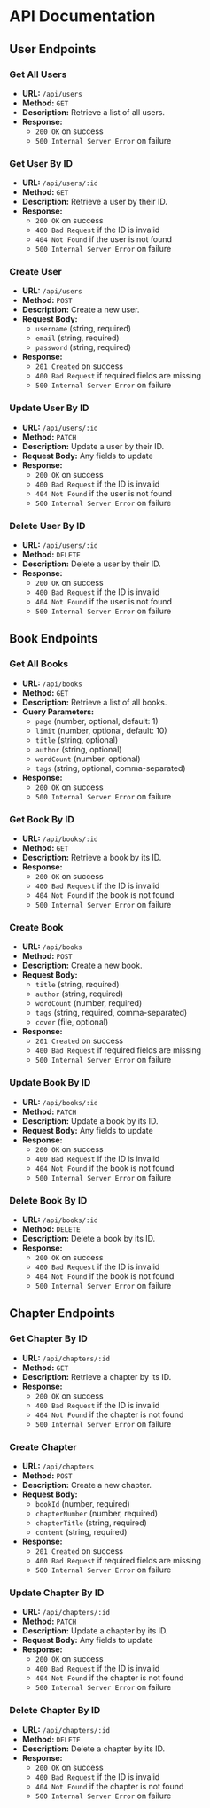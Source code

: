 # API Documentation

## User Endpoints

### Get All Users

- **URL:** `/api/users`
- **Method:** `GET`
- **Description:** Retrieve a list of all users.
- **Response:**
  - `200 OK` on success
  - `500 Internal Server Error` on failure

### Get User By ID

- **URL:** `/api/users/:id`
- **Method:** `GET`
- **Description:** Retrieve a user by their ID.
- **Response:**
  - `200 OK` on success
  - `400 Bad Request` if the ID is invalid
  - `404 Not Found` if the user is not found
  - `500 Internal Server Error` on failure

### Create User

- **URL:** `/api/users`
- **Method:** `POST`
- **Description:** Create a new user.
- **Request Body:**
  - `username` (string, required)
  - `email` (string, required)
  - `password` (string, required)
- **Response:**
  - `201 Created` on success
  - `400 Bad Request` if required fields are missing
  - `500 Internal Server Error` on failure

### Update User By ID

- **URL:** `/api/users/:id`
- **Method:** `PATCH`
- **Description:** Update a user by their ID.
- **Request Body:** Any fields to update
- **Response:**
  - `200 OK` on success
  - `400 Bad Request` if the ID is invalid
  - `404 Not Found` if the user is not found
  - `500 Internal Server Error` on failure

### Delete User By ID

- **URL:** `/api/users/:id`
- **Method:** `DELETE`
- **Description:** Delete a user by their ID.
- **Response:**
  - `200 OK` on success
  - `400 Bad Request` if the ID is invalid
  - `404 Not Found` if the user is not found
  - `500 Internal Server Error` on failure

## Book Endpoints

### Get All Books

- **URL:** `/api/books`
- **Method:** `GET`
- **Description:** Retrieve a list of all books.
- **Query Parameters:**
  - `page` (number, optional, default: 1)
  - `limit` (number, optional, default: 10)
  - `title` (string, optional)
  - `author` (string, optional)
  - `wordCount` (number, optional)
  - `tags` (string, optional, comma-separated)
- **Response:**
  - `200 OK` on success
  - `500 Internal Server Error` on failure

### Get Book By ID

- **URL:** `/api/books/:id`
- **Method:** `GET`
- **Description:** Retrieve a book by its ID.
- **Response:**
  - `200 OK` on success
  - `400 Bad Request` if the ID is invalid
  - `404 Not Found` if the book is not found
  - `500 Internal Server Error` on failure

### Create Book

- **URL:** `/api/books`
- **Method:** `POST`
- **Description:** Create a new book.
- **Request Body:**
  - `title` (string, required)
  - `author` (string, required)
  - `wordCount` (number, required)
  - `tags` (string, required, comma-separated)
  - `cover` (file, optional)
- **Response:**
  - `201 Created` on success
  - `400 Bad Request` if required fields are missing
  - `500 Internal Server Error` on failure

### Update Book By ID

- **URL:** `/api/books/:id`
- **Method:** `PATCH`
- **Description:** Update a book by its ID.
- **Request Body:** Any fields to update
- **Response:**
  - `200 OK` on success
  - `400 Bad Request` if the ID is invalid
  - `404 Not Found` if the book is not found
  - `500 Internal Server Error` on failure

### Delete Book By ID

- **URL:** `/api/books/:id`
- **Method:** `DELETE`
- **Description:** Delete a book by its ID.
- **Response:**
  - `200 OK` on success
  - `400 Bad Request` if the ID is invalid
  - `404 Not Found` if the book is not found
  - `500 Internal Server Error` on failure

## Chapter Endpoints

### Get Chapter By ID

- **URL:** `/api/chapters/:id`
- **Method:** `GET`
- **Description:** Retrieve a chapter by its ID.
- **Response:**
  - `200 OK` on success
  - `400 Bad Request` if the ID is invalid
  - `404 Not Found` if the chapter is not found
  - `500 Internal Server Error` on failure

### Create Chapter

- **URL:** `/api/chapters`
- **Method:** `POST`
- **Description:** Create a new chapter.
- **Request Body:**
  - `bookId` (number, required)
  - `chapterNumber` (number, required)
  - `chapterTitle` (string, required)
  - `content` (string, required)
- **Response:**
  - `201 Created` on success
  - `400 Bad Request` if required fields are missing
  - `500 Internal Server Error` on failure

### Update Chapter By ID

- **URL:** `/api/chapters/:id`
- **Method:** `PATCH`
- **Description:** Update a chapter by its ID.
- **Request Body:** Any fields to update
- **Response:**
  - `200 OK` on success
  - `400 Bad Request` if the ID is invalid
  - `404 Not Found` if the chapter is not found
  - `500 Internal Server Error` on failure

### Delete Chapter By ID

- **URL:** `/api/chapters/:id`
- **Method:** `DELETE`
- **Description:** Delete a chapter by its ID.
- **Response:**
  - `200 OK` on success
  - `400 Bad Request` if the ID is invalid
  - `404 Not Found` if the chapter is not found
  - `500 Internal Server Error` on failure

